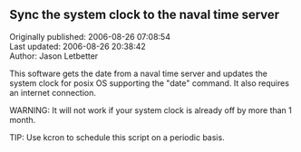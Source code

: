## Sync the system clock to the naval time server  
Originally published: 2006-08-26 07:08:54  
Last updated: 2006-08-26 20:38:42  
Author: Jason Letbetter  
  
This software gets the date from a naval time server and updates the system  clock for posix OS supporting the "date" command.  It also requires an internet connection.

WARNING: It will not work if your system clock is already off by more than 1 month.

TIP: Use kcron to schedule this script on a periodic basis.
